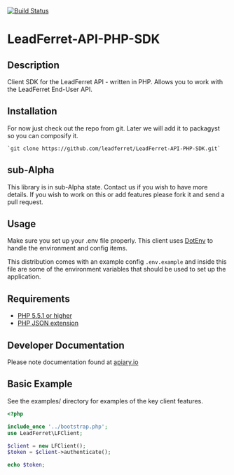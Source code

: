 [![Build Status](https://travis-ci.org/leadferret/LeadFerret-API-PHP-SDK.svg)](https://travis-ci.org/leadferret/LeadFerret-API-PHP-SDK)

# LeadFerret-API-PHP-SDK

## Description

Client SDK for the LeadFerret API - written in PHP. Allows you to work with the LeadFerret End-User API. 

## Installation 

For now just check out the repo from git. Later we will add it to packagyst so you can composify it.  

    `git clone https://github.com/leadferret/LeadFerret-API-PHP-SDK.git`

## sub-Alpha 

This library is in sub-Alpha state. Contact us if you wish to have more details. If you wish to work on this or add features please fork it and send a pull request. 


## Usage

Make sure you set up your .env file properly.  This client uses [DotEnv](https://github.com/vlucas/phpdotenv) to handle the environment and config items. 

This distribution comes with an example config `.env.example` and inside this file are some of the environment variables that should be used to set up the application. 

## Requirements ##
* [PHP 5.5.1 or higher](http://www.php.net/)
* [PHP JSON extension](http://php.net/manual/en/book.json.php)


## Developer Documentation ##

Please note documentation found at [apiary.io](http://docs.leadferretuser.apiary.io/#)

## Basic Example ##

See the examples/ directory for examples of the key client features.
```PHP
<?php

include_once '../bootstrap.php';
use LeadFerret\LFClient;

$client = new LFClient();
$token = $client->authenticate();

echo $token;
  
```
